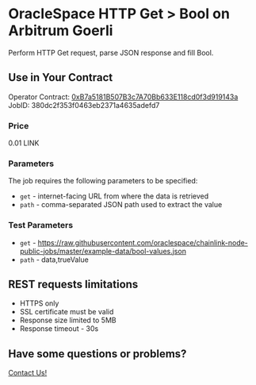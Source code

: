 # OracleSpace HTTP Get > Bool on Arbitrum Goerli

Perform HTTP Get request, parse JSON response and fill Bool.

## Use in Your Contract

Operator Contract: [0xB7a5181B507B3c7A70Bb633E118cd0f3d919143a](https://goerli.arbiscan.io/address/0xB7a5181B507B3c7A70Bb633E118cd0f3d919143a)  
JobID: 380dc2f353f0463eb2371a4635adefd7

### Price

0.01 LINK

### Parameters

The job requires the following parameters to be specified:

- `get` - internet-facing URL from where the data is retrieved
- `path` - comma-separated JSON path used to extract the value

### Test Parameters

- `get` - https://raw.githubusercontent.com/oraclespace/chainlink-node-public-jobs/master/example-data/bool-values.json
- `path` - data,trueValue

## REST requests limitations

- HTTPS only
- SSL certificate must be valid
- Response size limited to 5MB
- Response timeout - 30s

## Have some questions or problems?

[Contact Us!](https://github.com/oraclespace/chainlink-node-public-jobs#contact-us)
